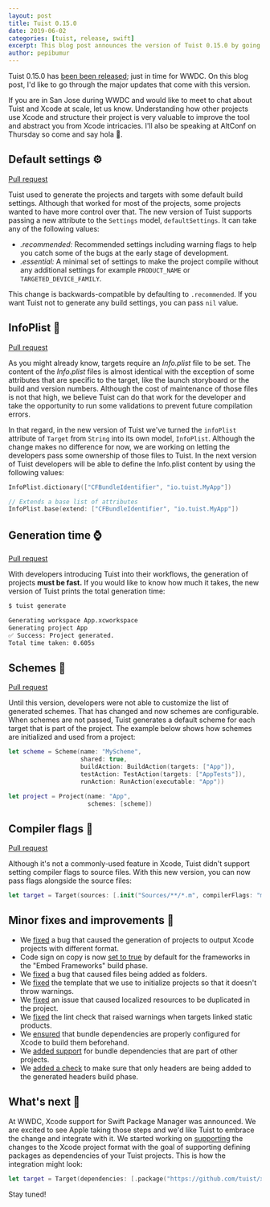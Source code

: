 ```yaml
---
layout: post
title: Tuist 0.15.0
date: 2019-06-02
categories: [tuist, release, swift]
excerpt: This blog post announces the version of Tuist 0.15.0 by going through the improvements and fixes.
author: pepibumur
---
```


Tuist 0.15.0 has [been been released](https://github.com/tuist/tuist/releases/tag/0.15.0); just in time for WWDC. On this blog post, I'd like to go through the major updates that come with this version.

If you are in San Jose during WWDC and would like to meet to chat about Tuist and Xcode at scale, let us know. Understanding how other projects use Xcode and structure their project is very valuable to improve the tool and abstract you from Xcode intricacies. I'll also be speaking at AltConf on Thursday so come and say hola 👋.

## Default settings ⚙️
[Pull request](https://github.com/tuist/tuist/pull/373)

Tuist used to generate the projects and targets with some default build settings. Although that worked for most of the projects, some projects wanted to have more control over that. The new version of Tuist supports passing a new attribute to the `Settings` model, `defaultSettings`. It can take any of the following values:

- *.recommended:* Recommended settings including warning flags to help you catch some of the bugs at the early stage of development.
- *.essential:* A minimal set of settings to make the project compile without any additional settings for example `PRODUCT_NAME` or `TARGETED_DEVICE_FAMILY`.

This change is backwards-compatible by defaulting to `.recommended`. If you want Tuist not to generate any build settings, you can pass `nil` value.

## InfoPlist 📝
[Pull request](https://github.com/tuist/tuist/pull/378)

As you might already know, targets require an *Info.plist* file to be set. The content of the *Info.plist* files is almost identical with the exception of some attributes that are specific to the target, like the launch storyboard or the build and version numbers. Although the cost of maintenance of those files is not that high, we believe Tuist can do that work for the developer and take the opportunity to run some validations to prevent future compilation errors.

In that regard, in the new version of Tuist we've turned the `infoPlist` attribute of `Target` from `String` into its own model, `InfoPlist`. Although the change makes no difference for now, we are working on letting the developers pass some ownership of those files to Tuist. In the next version of Tuist developers will be able to define the Info.plist content by using the following values:

```swift
InfoPlist.dictionary(["CFBundleIdentifier", "io.tuist.MyApp"])

// Extends a base list of attributes
InfoPlist.base(extend: ["CFBundleIdentifier", "io.tuist.MyApp"])
```

## Generation time ⌚️
[Pull request](https://github.com/tuist/tuist/pull/335)

With developers introducing Tuist into their workflows, the generation of projects **must be fast.** If you would like to know how much it takes, the new version of Tuist prints the total generation time:

```bash
$ tuist generate

Generating workspace App.xcworkspace
Generating project App
✅ Success: Project generated.
Total time taken: 0.605s
```

## Schemes 📱
[Pull request](https://github.com/tuist/tuist/pull/336)

Until this version, developers were not able to customize the list of generated schemes. That has changed and now schemes are configurable. When schemes are not passed, Tuist generates a default scheme for each target that is part of the project. The example below shows how schemes are initialized and used from a project:

```swift
let scheme = Scheme(name: "MyScheme",
                    shared: true,
                    buildAction: BuildAction(targets: ["App"]),
                    testAction: TestAction(targets: ["AppTests"]),
                    runAction: RunAction(executable: "App"))

let project = Project(name: "App",
                      schemes: [scheme])
```

## Compiler flags 🚩

[Pull request](https://github.com/tuist/tuist/pull/386)

Although it's not a commonly-used feature in Xcode, Tuist didn't support setting compiler flags to source files. With this new version, you can now pass flags alongside the source files:

```swift
let target = Target(sources: [.init("Sources/**/*.m", compilerFlags: "my flag")])
```

## Minor fixes and improvements 🧪

- We [fixed](https://github.com/tuist/tuist/pull/357) a bug that caused the generation of projects to output Xcode projects with different format. 
- Code sign on copy is now [set to true](https://github.com/tuist/tuist/pull/333) by default for the frameworks in the "Embed Frameworks" build phase.
- We [fixed](https://github.com/tuist/tuist/pull/338) a bug that caused files being added as folders.
- We [fixed](https://github.com/tuist/tuist/pull/339) the template that we use to initialize projects so that it doesn't throw warnings. 
- We [fixed](https://github.com/tuist/tuist/pull/363) an issue that caused localized resources to be duplicated in the project.
- We [fixed](https://github.com/tuist/tuist/pull/360) the lint check that raised warnings when targets linked static products.
- We [ensured](https://github.com/tuist/tuist/pull/374) that bundle dependencies are properly configured for Xcode to build them beforehand.
- We [added support](https://github.com/tuist/tuist/pull/348) for bundle dependencies that are part of other projects.
- We [added a check](https://github.com/tuist/tuist/pull/356) to make sure that only headers are being added to the generated headers build phase.

## What's next 🤔

At WWDC, Xcode support for Swift Package Manager was announced. We are excited to see Apple taking those steps and we'd like Tuist to embrace the change and integrate with it. We started working on [supporting](https://github.com/tuist/xcodeproj/pull/439) the changes to the Xcode project format with the goal of supporting defining packages as dependencies of your Tuist projects. This is how the integration might look:

```swift
let target = Target(dependencies: [.package("https://github.com/tuist/xcodeproj", .exact("1.2.3"))])
```

Stay tuned!
